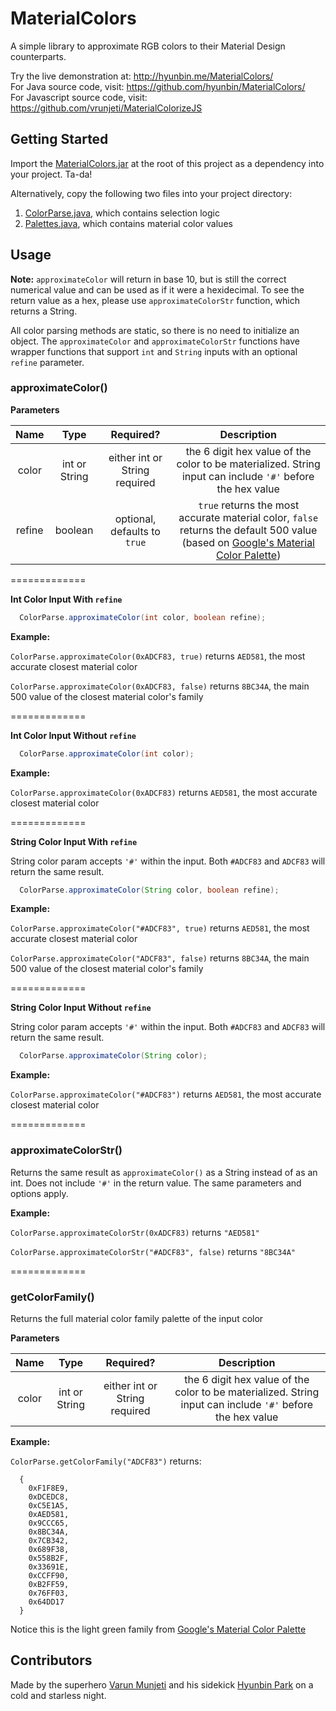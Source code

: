 # MaterialColors
A simple library to approximate RGB colors to their Material Design counterparts.

Try the live demonstration at: http://hyunbin.me/MaterialColors/  
For Java source code, visit: https://github.com/hyunbin/MaterialColors/  
For Javascript source code, visit: https://github.com/vrunjeti/MaterialColorizeJS

## Getting Started
Import the [MaterialColors.jar](../master/MaterialColors.jar) at the root of this project as a dependency into your project. Ta-da!

Alternatively, copy the following two files into your project directory: 

1. [ColorParse.java](../master/src/me/hyunbin/colors/ColorParse.java), which contains selection logic
2. [Palettes.java](../master/src/me/hyunbin/colors/Palettes.java), which contains material color values

## Usage

**Note:** 
`approximateColor` will return in base 10, but is still the correct numerical value and can be used as if it were a hexidecimal. To see the return value as a hex, please use `approximateColorStr` function, which returns a String.  

All color parsing methods are static, so there is no need to initialize an object. The `approximateColor` and `approximateColorStr` functions have wrapper functions that support `int` and `String` inputs with an optional `refine` parameter.

### approximateColor()

**Parameters**

|   Name   |  Type  | Required? | Description |
|:--------:|:------:|:---------:|:-----------:|
| color | int or String | either int or String required | the 6 digit hex value of the color to be materialized. String input can include `'#'` before the hex value 
| refine | boolean | optional, defaults to `true` | `true` returns the most accurate material color, `false` returns the default 500 value (based on [Google's Material Color Palette](http://www.google.com/design/spec/style/color.html#color-color-palette))

=============

**Int Color Input With `refine`**
```java
  ColorParse.approximateColor(int color, boolean refine);
```
**Example:** 

`ColorParse.approximateColor(0xADCF83, true)` returns `AED581`, the most accurate closest material color

`ColorParse.approximateColor(0xADCF83, false)` returns `8BC34A`, the main 500 value of the closest material color's family

=============

**Int Color Input Without `refine`**
```java
  ColorParse.approximateColor(int color);
```
**Example:** 

`ColorParse.approximateColor(0xADCF83)` returns `AED581`, the most accurate closest material color

=============

**String Color Input With `refine`**

String color param accepts `'#'` within the input. Both `#ADCF83` and `ADCF83` will return the same result. 
```java
  ColorParse.approximateColor(String color, boolean refine);
```
**Example:**

`ColorParse.approximateColor("#ADCF83", true)` returns `AED581`, the most accurate closest material color

`ColorParse.approximateColor("ADCF83", false)` returns `8BC34A`, the main 500 value of the closest material color's family

=============

**String Color Input Without `refine`**

String color param accepts `'#'` within the input. Both `#ADCF83` and `ADCF83` will return the same result. 
```java
  ColorParse.approximateColor(String color);
```
**Example:**

`ColorParse.approximateColor("#ADCF83")` returns `AED581`, the most accurate closest material color

=============

### approximateColorStr()

Returns the same result as `approximateColor()` as a String instead of as an int. Does not include `'#'` in the return value. The same parameters and options apply. 

**Example:**

`ColorParse.approximateColorStr(0xADCF83)` returns `"AED581"`

`ColorParse.approximateColorStr("#ADCF83", false)` returns `"8BC34A"`

=============

### getColorFamily()

Returns the full material color family palette of the input color

**Parameters**

|   Name   |  Type  | Required? | Description |
|:--------:|:------:|:---------:|:-----------:|
| color | int or String | either int or String required | the 6 digit hex value of the color to be materialized. String input can include `'#'` before the hex value 

**Example:**

`ColorParse.getColorFamily("ADCF83")` returns:
```
  {
    0xF1F8E9,
    0xDCEDC8, 
    0xC5E1A5, 
    0xAED581, 
    0x9CCC65, 
    0x8BC34A, 
    0x7CB342, 
    0x689F38, 
    0x558B2F, 
    0x33691E, 
    0xCCFF90, 
    0xB2FF59, 
    0x76FF03, 
    0x64DD17
  }
```

Notice this is the light green family from [Google's Material Color Palette](http://www.google.com/design/spec/style/color.html#color-color-palette)

## Contributors
Made by the superhero [Varun Munjeti](https://github.com/vrunjeti) and his sidekick [Hyunbin Park](https://github.com/hyunbin) on a cold and starless night. 
